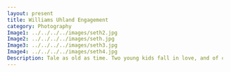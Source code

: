 ```yaml
---
layout: present
title: Williams Uhland Engagement
category: Photography
Image1: ../../../../images/seth2.jpg
Image2: ../../../../images/seth.jpg
Image3: ../../../../images/seth3.jpg
Image4: ../../../../images/seth4.jpg
Description: Tale as old as time. Two young kids fall in love, and of course have a best friend who loves photography. Seth Williams, a friend I've known since freshman year of college asked me to be the photographer for him when he proposed to his long time girlfriend, Alison. I was able to spend the day with them rejoicing in God's plan for their lives. I am hopeful for their lives. I was able to take hundreds of photographs for them this day, and loved every second of it.
---
```

